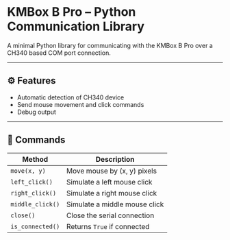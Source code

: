 # KMBox B Pro – Python Communication Library

A minimal Python library for communicating with the KMBox B Pro over a CH340 based COM port connection.

---

## ⚙️ Features

* Automatic detection of CH340 device
* Send mouse movement and click commands
* Debug output

---

## 🧪 Commands

| Method           | Description                   |
| ---------------- | ----------------------------- |
| `move(x, y)`     | Move mouse by (x, y) pixels   |
| `left_click()`   | Simulate a left mouse click   |
| `right_click()`  | Simulate a right mouse click  |
| `middle_click()` | Simulate a middle mouse click |
| `close()`        | Close the serial connection   |
| `is_connected()` | Returns `True` if connected   |
